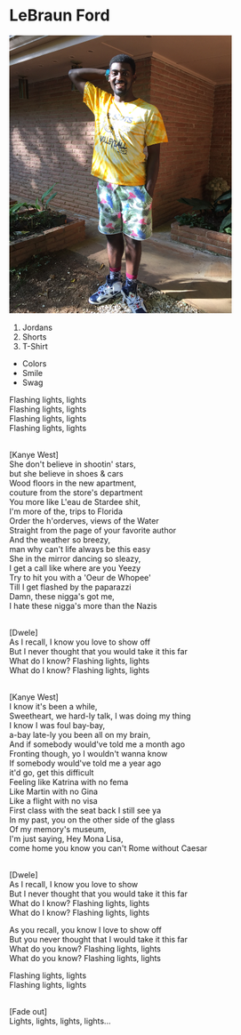 <html>
<head>
	<title>My Ultimate Website</title>
</head>
<body>
<h1>LeBraun Ford</h1>

<img src="Stand color.jpg" width="400" height="500">
<ol>
   <li>Jordans</li>
   <li>Shorts</li>
   <li>T-Shirt</li>
</ol>

<ul>
  <li>Colors</li>
  <li>Smile</li>
  <li>Swag</li>
</ul>

<p>
Flashing lights, lights<br>
Flashing lights, lights<br>
Flashing lights, lights<br>
Flashing lights, lights<br>

<br>[Kanye West]<br>
She don't believe in shootin' stars,<br>
but she believe in shoes & cars<br>
Wood floors in the new apartment,<br>
couture from the store's department<br>
You more like L'eau de Stardee shit,<br>
I'm more of the, trips to Florida<br>
Order the h'orderves, views of the Water<br>
Straight from the page of your favorite author<br>
And the weather so breezy,<br>
man why can't life always be this easy<br>
She in the mirror dancing so sleazy,<br>
I get a call like where are you Yeezy<br>
Try to hit you with a 'Oeur de Whopee'<br>
Till I get flashed by the paparazzi<br>
Damn, these nigga's got me,<br>
I hate these nigga's more than the Nazis<br>

<br>[Dwele]<br>
As I recall, I know you love to show off<br>
But I never thought that you would take it this far<br>
What do I know? Flashing lights, lights<br>
What do I know? Flashing lights, lights<br>

<br>[Kanye West]<br>
I know it's been a while,<br>
Sweetheart, we hard-ly talk, I was doing my thing<br>
I know I was foul bay-bay,<br>
a-bay late-ly you been all on my brain,<br>
And if somebody would've told me a month ago<br>
Fronting though, yo I wouldn't wanna know<br>
If somebody would've told me a year ago<br>
it'd go, get this difficult<br>
Feeling like Katrina with no fema<br>
Like Martin with no Gina<br>
Like a flight with no visa<br>
First class with the seat back I still see ya<br>
In my past, you on the other side of the glass<br>
Of my memory's museum,<br>
I'm just saying, Hey Mona Lisa,<br>
come home you know you can't Rome without Caesar<br>

<br>[Dwele]<br>
As I recall, I know you love to show <br>
But I never thought that you would take it this far<br>
What do I know? Flashing lights, lights<br>
What do I know? Flashing lights, lights<br>

As you recall, you know I love to show off<br>
But you never thought that I would take it this far<br>
What do you know? Flashing lights, lights<br>
What do you know? Flashing lights, lights<br>

Flashing lights, lights<br>
Flashing lights, lights<br>

<br>[Fade out]<br>
Lights, lights, lights, lights...
</p>
</body>
</html>
